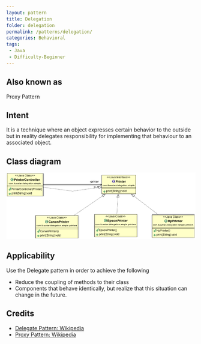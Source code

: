 ```yaml
---
layout: pattern
title: Delegation
folder: delegation
permalink: /patterns/delegation/
categories: Behavioral
tags:
 - Java
 - Difficulty-Beginner
---
```


## Also known as
Proxy Pattern

## Intent
It is a technique where an object expresses certain behavior to the outside but in 
reality delegates responsibility for implementing that behaviour to an associated object. 

## Class diagram
![alt text](./etc/delegation.png "Delegate")

## Applicability
Use the Delegate pattern in order to achieve the following

* Reduce the coupling of methods to their class
* Components that behave identically, but realize that this situation can change in the future.

## Credits

* [Delegate Pattern: Wikipedia ](https://en.wikipedia.org/wiki/Delegation_pattern)
* [Proxy Pattern: Wikipedia ](https://en.wikipedia.org/wiki/Proxy_pattern)

